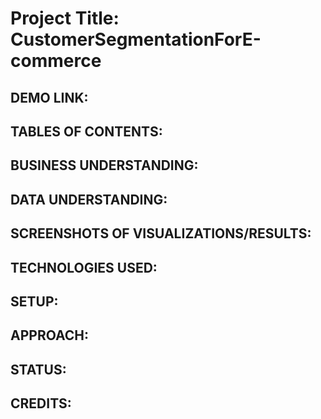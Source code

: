 # Project Title: CustomerSegmentationForE-commerce

## DEMO LINK: 

## TABLES OF CONTENTS: 

## BUSINESS UNDERSTANDING:

## DATA UNDERSTANDING:

## SCREENSHOTS OF VISUALIZATIONS/RESULTS:

## TECHNOLOGIES USED: 

## SETUP:

## APPROACH: 

## STATUS: 

## CREDITS: 

